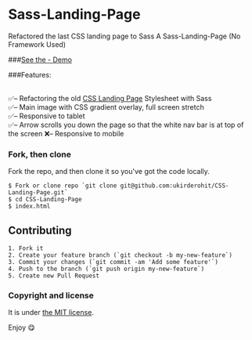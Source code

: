 ﻿# Sass-Landing-Page

Refactored the last CSS landing page to Sass
A Sass-Landing-Page (No Framework Used)

###[See the - Demo](http://ukirderohit.me/Sass-Landing-Page/)


###Features:

<br>:white_check_mark:– Refactoring the old [CSS Landing Page](http://ukirderohit.me/CSS-Landing-Page/) Stylesheet with Sass
<br>:white_check_mark:– Main image with CSS gradient overlay, full screen stretch
<br>:white_check_mark:– Responsive to tablet<br>
:white_check_mark:– Arrow scrolls you down the page so that the white nav bar is at top of the screen
:x:– Responsive to mobile<br>


### Fork, then clone

Fork the repo, and then clone it so you've got the code locally.

```
$ Fork or clone repo `git clone git@github.com:ukirderohit/CSS-Landing-Page.git`
$ cd CSS-Landing-Page
$ index.html
```

## Contributing
```
1. Fork it
2. Create your feature branch (`git checkout -b my-new-feature`)
3. Commit your changes (`git commit -am 'Add some feature'`)
4. Push to the branch (`git push origin my-new-feature`)
5. Create new Pull Request
```
### Copyright and license

It is under [the MIT license](/LICENSE).

Enjoy :yum:

